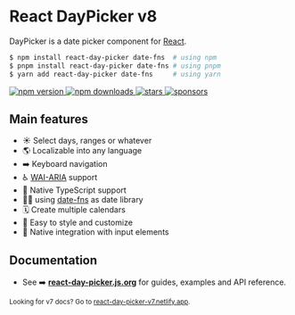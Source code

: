 # React DayPicker v8

DayPicker is a date picker component for [React](https://reactjs.org).

```bash
$ npm install react-day-picker date-fns  # using npm
$ pnpm install react-day-picker date-fns # using pnpm
$ yarn add react-day-picker date-fns     # using yarn
```

<a href="https://www.npmjs.com/package/react-day-picker">
  <img src="https://img.shields.io/npm/v/react-day-picker.svg?style=flat-square" alt="npm version"/>
</a> <a href="http://npm-stat.com/charts.html?package=react-day-picker">
  <img src="https://img.shields.io/npm/dm/react-day-picker.svg?style=flat-square" alt="npm downloads"/>
</a> <a href="https://github.com/gpbl/react-day-picker/stargazers">
<img src="https://img.shields.io/github/stars/gpbl/react-day-picker?style=flat-square" alt="stars"/>
</a> <a href="https://github.com/sponsors/gpbl">
  <img src="https://img.shields.io/github/sponsors/gpbl?style=flat-square" alt="sponsors"/>
</a>

## Main features

- ☀️ Select days, ranges or whatever
- 🌎 Localizable into any language
- ➡️ Keyboard navigation
- ♿️ [WAI-ARIA](https://developer.mozilla.org/en-US/docs/Web/Accessibility/ARIA) support
- 🤖 Native TypeScript support
- 🧘‍♀️ using [date-fns](http://date-fns.org) as date library
- 🗓 Create multiple calendars
- 🎨 Easy to style and customize
- 📄 Native integration with input elements

## Documentation

- See ➡️ **[react-day-picker.js.org](http://react-day-picker.js.org)** for guides, examples and API reference.

<small>Looking for v7 docs? Go to <a href="https://react-day-picker-v7.netlify.app" target="_blank">react-day-picker-v7.netlify.app</a>.</small>
